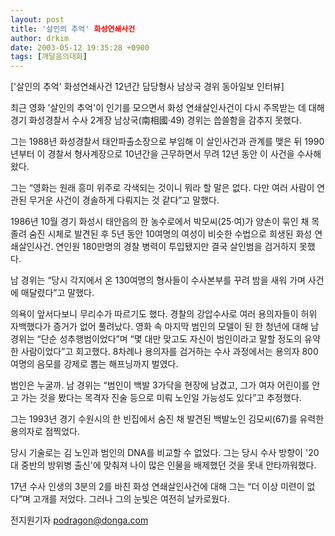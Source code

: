 ```yaml
---
layout: post
title: '살인의 추억' 화성연쇄사건
author: drkim
date: 2003-05-12 19:35:28 +0900
tags: [깨달음의대화]
---
```

['살인의 추억' 화성연쇄사건 12년간 담당형사 남상국 경위 동아일보 인터뷰]
  

  
최근 영화 '살인의 추억'이 인기를 모으면서 화성 연쇄살인사건이 다시 주목받는 데 대해 경기 화성경찰서 수사 2계장 남상국(南相國·49) 경위는 씁쓸함을 감추지 못했다.
  

  
그는 1988년 화성경찰서 태안파출소장으로 부임해 이 살인사건과 관계를 맺은 뒤 1990년부터 이 경찰서 형사계장으로 10년간을 근무하면서 무려 12년 동안 이 사건을 수사해왔다.
  

  
그는 “영화는 원래 흥미 위주로 각색되는 것이니 뭐라 할 말은 없다. 다만 여러 사람이 연관된 무거운 사건이 경솔하게 다뤄지는 것 같다”고 말했다.
  

  
1986년 10월 경기 화성시 태안읍의 한 농수로에서 박모씨(25·여)가 양손이 묶인 채 목 졸려 숨진 시체로 발견된 후 5년 동안 10여명의 여성이 비슷한 수법으로 희생된 화성 연쇄살인사건. 연인원 180만명의 경찰 병력이 투입됐지만 결국 살인범을 검거하지 못했다.
  

  
남 경위는 “당시 각지에서 온 130여명의 형사들이 수사본부를 꾸려 밤을 새워 가며 사건에 매달렸다”고 말했다.
  

  
의욕이 앞서다보니 무리수가 따르기도 했다. 경찰의 강압수사로 여러 용의자들이 허위 자백했다가 증거가 없어 풀려났다. 영화 속 마지막 범인의 모델이 된 한 청년에 대해 남 경위는 “단순 성추행범이었다”며 “몇 대만 맞고도 자신이 범인이라고 말할 정도의 유약한 사람이었다”고 회고했다. 8차례나 용의자를 검거하는 수사 과정에서는 용의자 800여명의 음모를 강제로 뽑는 해프닝까지 벌였다.
  

  
범인은 누굴까. 남 경위는 “범인이 백발 3가닥을 현장에 남겼고, 그가 여자 어린이를 안고 가는 것을 봤다는 목격자 진술 등으로 미뤄 노인일 가능성도 있다”고 추정했다.
  

  
그는 1993년 경기 수원시의 한 빈집에서 숨진 채 발견된 백발노인 김모씨(67)를 유력한 용의자로 점찍었다.
  

  
당시 기술로는 김 노인과 범인의 DNA를 비교할 수 없었다. 그는 당시 수사 방향이 '20대 중반의 방위병 출신'에 맞춰져 나이 많은 인물을 배제했던 것을 못내 안타까워했다.
  

  
17년 수사 인생의 3분의 2를 바친 화성 연쇄살인사건에 대해 그는 “더 이상 미련이 없다”며 고개를 저었다. 그러나 그의 눈빛은 여전히 날카로웠다.
  

  
전지원기자 podragon@donga.com